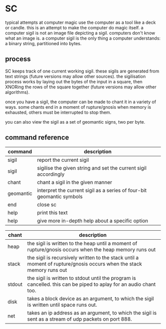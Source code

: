 # SC

typical attempts at computer magic use the computer as a tool like a deck or candle.
this is an attempt to make the computer do magic itself.
a computer sigil is not an image file depicting a sigil. computers don't know what an image is.
a computer sigil is the only thing a computer understands: a binary string, partitioned into bytes.

## process

SC keeps track of one current working sigil. these sigils are generated from text strings (future versions may allow other sources).
the sigilisation process works by laying out the bytes of the input in a square, then XNORing the rows of the square together (future versions may allow other algorithms).

once you have a sigil, the computer can be made to chant it in a variety of ways. some chants end in a moment of rupture/gnosis when
memory is exhausted, others must be interrupted to stop them.

you can also view the sigil as a set of geomantic signs, two per byte.

## command reference

| command | description |
| --- | --- |
| sigil | report the current sigil |
| sigil <phrase> | sigilise the given string and set the current sigil accordingly |
| chant <type> | chant a sigil in the given manner |
| geomantic | interpret the current sigil as a series of four-bit geomantic symbols |
| end | close sc |
| help | print this text |
| help <command> | give more in-depth help about a specific option |

| chant | description |
| --- | --- |
| heap | the sigil is written to the heap until a moment of rupture/gnosis occurs when the heap memory runs out |
| stack | the sigil is recursively written to the stack until a moment of rupture/gnosis occurs when the stack memory runs out |
| stdout | the sigil is written to stdout until the program is cancelled. this can be piped to aplay for an audio chant too. |
| disk <path> | takes a block device as an argument, to which the sigil is written until space runs out. |
| net <addr> | takes an ip address as an argument, to which the sigil is sent as a stream of udp packets on port 888. |

